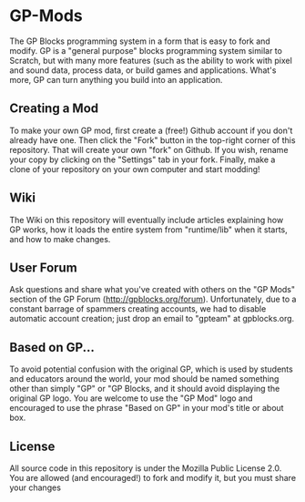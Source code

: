 # GP-Mods

The GP Blocks programming system in a form that is easy to fork and modify.
GP is a "general purpose" blocks programming system similar to Scratch, but
with many more features (such as the ability to work with pixel and sound data,
process data, or build games and applications. What's more, GP can turn anything
you build into an application.

## Creating a Mod

To make your own GP mod, first create a (free!) Github account if you don't already have one.
Then click the "Fork" button in the top-right corner of this repository. That will create
your own "fork" on Github. If you wish, rename your copy by clicking on the "Settings"
tab in your fork. Finally, make a clone of your repository on your own computer and start
modding!

## Wiki

The Wiki on this repository will eventually include articles explaining how GP works,
how it loads the entire system from "runtime/lib" when it starts, and how to make changes.

## User Forum

Ask questions and share what you've created with others on the "GP Mods" section of the
GP Forum (http://gpblocks.org/forum). Unfortunately, due to a constant barrage of spammers
creating accounts, we had to disable automatic account creation; just drop an email to
"gpteam" at gpblocks.org.

## Based on GP...

To avoid potential confusion with the original GP, which is used by students and educators
around the world, your mod should be named something other than simply "GP" or "GP Blocks,
and it should avoid displaying the original GP logo. You are  welcome to use the "GP Mod"
logo and encouraged to use the phrase "Based on GP" in your mod's title or about box.

## License

All source code in this repository is under the Mozilla Public License 2.0.
You are allowed (and encouraged!) to fork and modify it, but you must share your
changes
